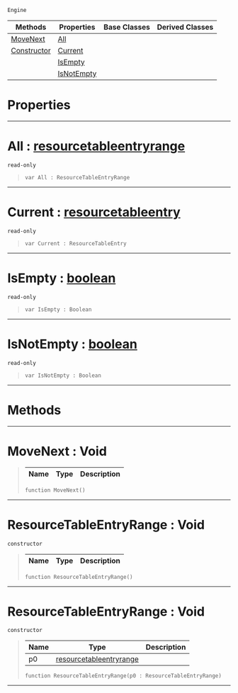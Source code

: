  `Engine`

|Methods|Properties|Base Classes|Derived Classes|
|---|---|---|---|
|[ MoveNext](https://github.com/zeroengineteam/ZeroDocs/code_reference/class_reference/resourcetableentryrange.markdown#movenext-void)|[ All](https://github.com/zeroengineteam/ZeroDocs/code_reference/class_reference/resourcetableentryrange.markdown#all-zero-engine-document)| | |
|[ Constructor](https://github.com/zeroengineteam/ZeroDocs/code_reference/class_reference/resourcetableentryrange.markdown#resourcetableentryrange)|[ Current](https://github.com/zeroengineteam/ZeroDocs/code_reference/class_reference/resourcetableentryrange.markdown#current-zero-engine-docu)| | |
| |[ IsEmpty](https://github.com/zeroengineteam/ZeroDocs/code_reference/class_reference/resourcetableentryrange.markdown#isempty-zero-engine-docu)| | |
| |[ IsNotEmpty](https://github.com/zeroengineteam/ZeroDocs/code_reference/class_reference/resourcetableentryrange.markdown#isnotempty-zero-engine-d)| | |


 #  Properties


---  
 #  All : [resourcetableentryrange](https://github.com/zeroengineteam/ZeroDocs/code_reference/class_reference/resourcetableentryrange.markdown)

 `read-only`

> 
> ``` lang=cpp, name=Zilch
> var All : ResourceTableEntryRange


---  
 #  Current : [resourcetableentry](https://github.com/zeroengineteam/ZeroDocs/code_reference/class_reference/resourcetableentry.markdown)

 `read-only`

> 
> ``` lang=cpp, name=Zilch
> var Current : ResourceTableEntry


---  
 #  IsEmpty : [boolean](https://github.com/zeroengineteam/ZeroDocs/code_reference/zilch_base_types/boolean.markdown)

 `read-only`

> 
> ``` lang=cpp, name=Zilch
> var IsEmpty : Boolean


---  
 #  IsNotEmpty : [boolean](https://github.com/zeroengineteam/ZeroDocs/code_reference/zilch_base_types/boolean.markdown)

 `read-only`

> 
> ``` lang=cpp, name=Zilch
> var IsNotEmpty : Boolean


---  
 #  Methods


---  
 #  MoveNext : Void

> 
> |Name|Type|Description|
> |---|---|---|
> ``` lang=cpp, name=Zilch
> function MoveNext()
> ``` 


---  
 #  ResourceTableEntryRange : Void

 `constructor`

> 
> |Name|Type|Description|
> |---|---|---|
> ``` lang=cpp, name=Zilch
> function ResourceTableEntryRange()
> ``` 


---  
 #  ResourceTableEntryRange : Void

 `constructor`

> 
> |Name|Type|Description|
> |---|---|---|
> |p0|[resourcetableentryrange](https://github.com/zeroengineteam/ZeroDocs/code_reference/class_reference/resourcetableentryrange.markdown)| |
> ``` lang=cpp, name=Zilch
> function ResourceTableEntryRange(p0 : ResourceTableEntryRange)
> ``` 


---  
 

 